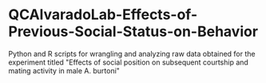 # QCAlvaradoLab-Effects-of-Previous-Social-Status-on-Behavior
Python and R scripts for wrangling and analyzing raw data obtained for the experiment titled "Effects of social position on subsequent courtship and mating activity in male A. burtoni"
